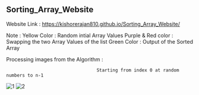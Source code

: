 ## Sorting_Array_Website

Website Link : https://kishorerajan810.github.io/Sorting_Array_Website/

Note :
   Yellow Color : Random intial Array Values
   Purple & Red color : Swapping the two Array Values of the list
   Green Color : Output of the Sorted Array

Processing images from the Algorithm :

                                      Starting from index 0 at random numbers to n-1

![1](https://user-images.githubusercontent.com/56103513/120932959-92703580-c715-11eb-83f8-3a693cf9475e.PNG)
![2](https://user-images.githubusercontent.com/56103513/120932968-9b610700-c715-11eb-9395-ef1228b54880.PNG)

 
